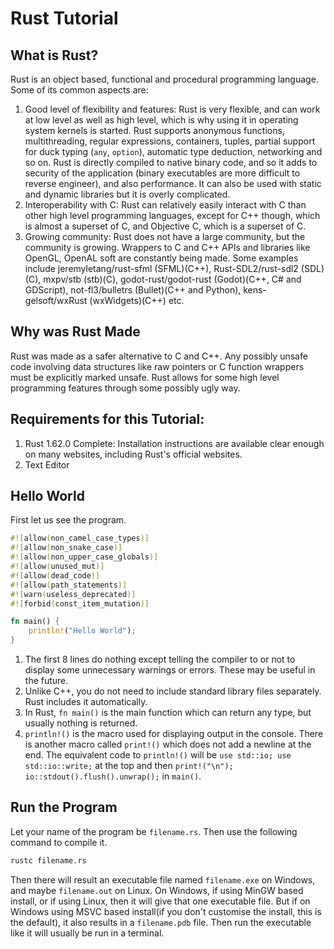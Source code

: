 # Rust Tutorial  
## What is Rust?  
Rust is an object based, functional and procedural programming language. Some of its common aspects are:  
1. Good level of flexibility and features: Rust is very flexible, and can work at low level as well as high level, which is why using it in operating system kernels is started. Rust supports anonymous functions, multithreading, regular expressions, containers, tuples, partial support for duck typing (`any`, `option`), automatic type deduction, networking and so on. Rust is directly compiled to native binary code, and so it adds to security of the application (binary executables are more difficult to reverse engineer), and also performance. It can also be used with static and dynamic libraries but it is overly complicated.  
2. Interoperability with C: Rust can relatively easily interact with C than other high level programming languages, except for C++ though, which is almost a superset of C, and Objective C, which is a superset of C.  
3. Growing community: Rust does not have a large community, but the community is growing. Wrappers to C and C++ APIs and libraries like OpenGL, OpenAL soft are constantly being made. Some examples include jeremyletang/rust-sfml (SFML)(C++), Rust-SDL2/rust-sdl2 (SDL)(C), mxpv/stb (stb)(C), godot-rust/godot-rust (Godot)(C++, C# and GDScript), not-fl3/bulletrs (Bullet)(C++ and Python), kens-gelsoft/wxRust (wxWidgets)(C++) etc.  
## Why was Rust Made  
Rust was made as a safer alternative to C and C++. Any possibly unsafe code involving data structures like raw pointers or C function wrappers must be explicitly marked unsafe. Rust allows for some high level programming features through some possibly ugly way.  
## Requirements for this Tutorial:
1. Rust 1.62.0 Complete: Installation instructions are available clear enough on many websites, including Rust's official websites.  
2. Text Editor  
## Hello World  
First let us see the program.
<!--// May be required in some cases
// #![allow(unused_variables)]
// #![allow(unused_braces)]
// #![allow(unused_assignments)]
// #![allow(unused_comparisons)]
// #![allow(unused_parens)]
// #![allow(unused_labels)]
// #![allow(unused_imports)]
// #![allow(while_true)]
// #![allow(large_assignments)]
// #![allow(anonymous_parameters)]-->  

```rust
#![allow(non_camel_case_types)]
#![allow(non_snake_case)]
#![allow(non_upper_case_globals)]
#![allow(unused_mut)]
#![allow(dead_code)]
#![allow(path_statements)]
#![warn(useless_deprecated)]
#![forbid(const_item_mutation)]

fn main() {
    println!("Hello World");
}
```  
1. The first 8 lines do nothing except telling the compiler to or not to display some unnecessary warnings or errors. These may be useful in the future.  
3. Unlike C++, you do not need to include standard library files separately. Rust includes it automatically.  
4. In Rust, `fn main()` is the main function which can return any type, but usually nothing is returned.  
5. `println!()` is the macro used for displaying output in the console. There is another macro called `print!()` which does not add a newline at the end. The equivalent code to `println!()` will be `use std::io; use std::io::write;` at the top and then `print!("\n"); io::stdout().flush().unwrap();` in `main()`.  
## Run the Program  
Let your name of the program be `filename.rs`. Then use the following command to compile it.  
```cmd
rustc filename.rs
```  
Then there will result an executable file named `filename.exe` on Windows, and maybe `filename.out` on Linux. On Windows, if using MinGW based install, or if using Linux, then it will give that one executable file. But if on Windows using MSVC based install(if you don't customise the install, this is the default), it also results in a `filename.pdb` file. Then run the executable like it will usually be run in a terminal.  
